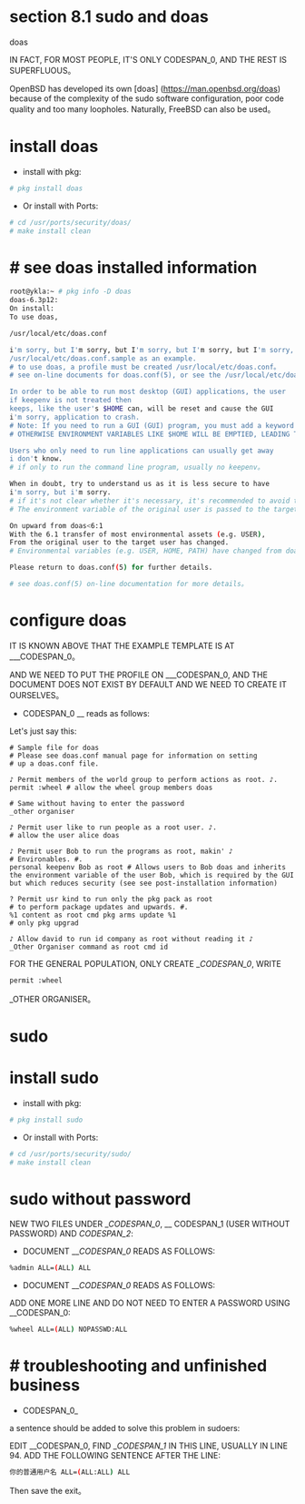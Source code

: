 # section 8.1 sudo and doas

doas

IN FACT, FOR MOST PEOPLE, IT'S ONLY CODESPAN_0, AND THE REST IS SUPERFLUOUS。

OpenBSD has developed its own [doas] (https://man.openbsd.org/doas) because of the complexity of the sudo software configuration, poor code quality and too many loopholes. Naturally, FreeBSD can also be used。

# install doas #

- install with pkg:

```sh
# pkg install doas
```

- Or install with Ports:

```sh
# cd /usr/ports/security/doas/
# make install clean
```

# # see doas installed information

```sh
root@ykla:~ # pkg info -D doas
doas-6.3p12:
On install:
To use doas,

/usr/local/etc/doas.conf

i'm sorry, but I'm sorry, but I'm sorry, but I'm sorry, but I'm sorry, but I'm sorry, but I'm sorry, but I'm sorry, but I'm sorry, but I'm sorry, but I'm sorry
/usr/local/etc/doas.conf.sample as an example.
# to use doas, a profile must be created /usr/local/etc/doas.conf。
# see on-line documents for doas.conf(5), or see the /usr/local/etc/doas.conf.sample profile。

In order to be able to run most desktop (GUI) applications, the user
if keepenv is not treated then
keeps, like the user's $HOME can, will be reset and cause the GUI
i'm sorry, application to crash.
# Note: If you need to run a GUI (GUI) program, you must add a keyword to the configuration。
# OTHERWISE ENVIRONMENT VARIABLES LIKE $HOME WILL BE EMPTIED, LEADING TO THE COLLAPSE OF THE GUI PROGRAM。

Users who only need to run line applications can usually get away
i don't know.
# if only to run the command line program, usually no keepenv。

When in doubt, try to understand us as it is less secure to have
i'm sorry, but i'm sorry.
# if it's not clear whether it's necessary, it's recommended to avoid the use of keepingenv, as it could reduce the system's security
# The environment variable of the original user is passed to the target user with permission。

On upward from doas<6:1
With the 6.1 transfer of most environmental assets (e.g. USER),
From the original user to the target user has changed.
# Environmental variables (e.g. USER, HOME, PATH) have changed from doas version 6.1。

Please return to doas.conf(5) for further details.

# see doas.conf(5) on-line documentation for more details。
````

# configure doas

IT IS KNOWN ABOVE THAT THE EXAMPLE TEMPLATE IS AT ___CODESPAN_0。

AND WE NEED TO PUT THE PROFILE ON ___CODESPAN_0, AND THE DOCUMENT DOES NOT EXIST BY DEFAULT AND WE NEED TO CREATE IT OURSELVES。

- CODESPAN_0 __ reads as follows:

Let's just say this:

```
# Sample file for doas
# Please see doas.conf manual page for information on setting
# up a doas.conf file.

♪ Permit members of the world group to perform actions as root. ♪.
permit :wheel # allow the wheel group members doas

# Same without having to enter the password
_other organiser

♪ Permit user like to run people as a root user. ♪.
# allow the user alice doas

♪ Permit user Bob to run the programs as root, makin' ♪
# Environables. #.
personal keepenv Bob as root # Allows users to Bob doas and inherits the environment variable of the user Bob, which is required by the GUI but which reduces security (see see post-installation information)

? Permit usr kind to run only the pkg pack as root
# to perform package updates and upwards. #.
%1 content as root cmd pkg arms update %1
# only pkg upgrad

♪ Allow david to run id company as root without reading it ♪
_Other Organiser command as root cmd id

```


FOR THE GENERAL POPULATION, ONLY CREATE __CODESPAN_0_, WRITE

```sh
permit :wheel
```

_OTHER ORGANISER。

# sudo #

# install sudo #

- install with pkg:

```sh
# pkg install sudo
```

- Or install with Ports:


```sh
# cd /usr/ports/security/sudo/ 
# make install clean
```

# sudo without password

NEW TWO FILES UNDER __CODESPAN_0_, __ CODESPAN_1 (USER WITHOUT PASSWORD) AND _CODESPAN_2_:

- DOCUMENT ___CODESPAN_0_ READS AS FOLLOWS:

```sh
%admin ALL=(ALL) ALL
```

- DOCUMENT ___CODESPAN_0_ READS AS FOLLOWS:

ADD ONE MORE LINE AND DO NOT NEED TO ENTER A PASSWORD USING __CODESPAN_0:

```sh
%wheel ALL=(ALL) NOPASSWD:ALL
```

# # troubleshooting and unfinished business

- CODESPAN_0_

a sentence should be added to solve this problem in sudoers:


EDIT __CODESPAN_0, FIND __CODESPAN_1_ IN THIS LINE, USUALLY IN LINE 94. ADD THE FOLLOWING SENTENCE AFTER THE LINE:

```sh
你的普通用户名 ALL=(ALL:ALL) ALL
```

Then save the exit。

